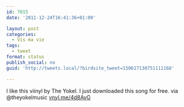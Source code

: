 ```yaml
---
id: 7015
date: '2011-12-24T16:41:36+01:00'

layout: post
categories:
  - Vis ma vie
tags:
  - tweet
format: status
publish_social: no
guid: 'http://tweets.local/?birdsite_tweet=150617130751111168'

---
```


I like this viinyl by The Yokel. I just downloaded this song for free. via @theyokelmusic [vnyl.me/4d8AvG](http://vnyl.me/4d8AvG)